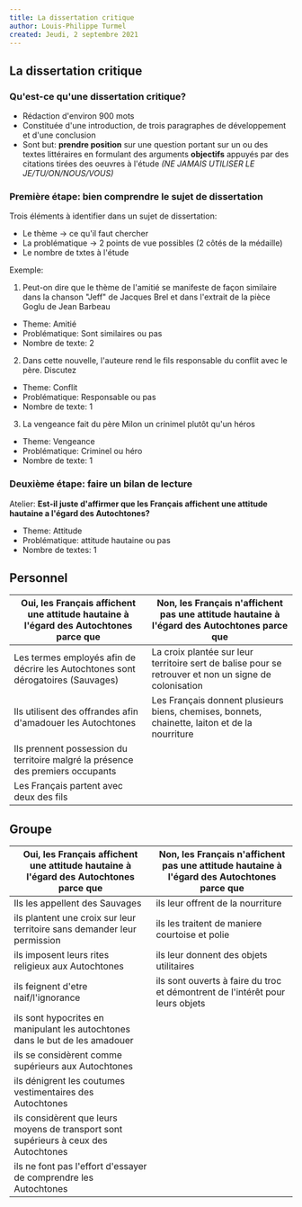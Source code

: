 ```yaml
---
title: La dissertation critique
author: Louis-Philippe Turmel
created: Jeudi, 2 septembre 2021
---
```


## La dissertation critique

### Qu'est-ce qu'une dissertation critique?

-   Rédaction d'environ 900 mots
-   Constituée d'une introduction, de trois paragraphes de développement et d'une conclusion
-   Sont but: **prendre position** sur une question portant sur un ou des textes littéraires en formulant des arguments **objectifs** appuyés par des citations tirées des oeuvres à l'étude _(NE JAMAIS UTILISER LE JE/TU/ON/NOUS/VOUS)_

### Première étape: bien comprendre le sujet de dissertation

Trois éléments à identifier dans un sujet de dissertation:

-   Le thème -> ce qu'il faut chercher
-   La problématique -> 2 points de vue possibles (2 côtés de la médaille)
-   Le nombre de txtes à l'étude

Exemple:

1. Peut-on dire que le thème de l'amitié se manifeste de façon similaire dans la chanson "Jeff" de Jacques Brel et dans l'extrait de la pièce Goglu de Jean Barbeau

-   Theme: Amitié
-   Problématique: Sont similaires ou pas
-   Nombre de texte: 2

2. Dans cette nouvelle, l'auteure rend le fils responsable du conflit avec le père. Discutez

-   Theme: Conflit
-   Problématique: Responsable ou pas
-   Nombre de texte: 1

3. La vengeance fait du père Milon un crinimel plutôt qu'un héros

-   Theme: Vengeance
-   Problématique: Criminel ou héro
-   Nombre de texte: 1

### Deuxième étape: faire un bilan de lecture

Atelier: **Est-il juste d'affirmer que les Français affichent une attitude hautaine a l'égard des Autochtones?**

-   Theme: Attitude
-   Problématique: attitude hautaine ou pas
-   Nombre de textes: 1

## Personnel

| Oui, les Français affichent une attitude hautaine à l'égard des Autochtones parce que | Non, les Français n'affichent pas une attitude hautaine à l'égard des Autochtones parce que           |
| ------------------------------------------------------------------------------------- | ----------------------------------------------------------------------------------------------------- |
| Les termes employés afin de décrire les Autochtones sont dérogatoires (Sauvages)      | La croix plantée sur leur territoire sert de balise pour se retrouver et non un signe de colonisation |
| Ils utilisent des offrandes afin d'amadouer les Autochtones                           | Les Français donnent plusieurs biens, chemises, bonnets, chainette, laiton et de la nourriture        |
| Ils prennent possession du territoire malgré la présence des premiers occupants       |                                                                                                       |
| Les Français partent avec deux des fils                                               |                                                                                                       |

## Groupe

| Oui, les Français affichent une attitude hautaine à l'égard des Autochtones parce que | Non, les Français n'affichent pas une attitude hautaine à l'égard des Autochtones parce que |
| ------------------------------------------------------------------------------------- | ------------------------------------------------------------------------------------------- |
| Ils les appellent des Sauvages                                                        | ils leur offrent de la nourriture                                                           |
| ils plantent une croix sur leur territoire sans demander leur permission              | ils les traitent de maniere courtoise et polie                                              |
| ils imposent leurs rites religieux aux Autochtones                                    | ils leur donnent des objets utilitaires                                                     |
| ils feignent d'etre naif/l'ignorance                                                  | ils sont ouverts à faire du troc et démontrent de l'intérêt pour leurs objets               |
| ils sont hypocrites en manipulant les autochtones dans le but de les amadouer         |                                                                                             |
| ils se considèrent comme supérieurs aux Autochtones                                   |                                                                                             |
| ils dénigrent les coutumes vestimentaires des Autochtones                             |                                                                                             |
| ils considèrent que leurs moyens de transport sont supérieurs à ceux des Autochtones  |                                                                                             |
| ils ne font pas l'effort d'essayer de comprendre les Autochtones                      |                                                                                             |
